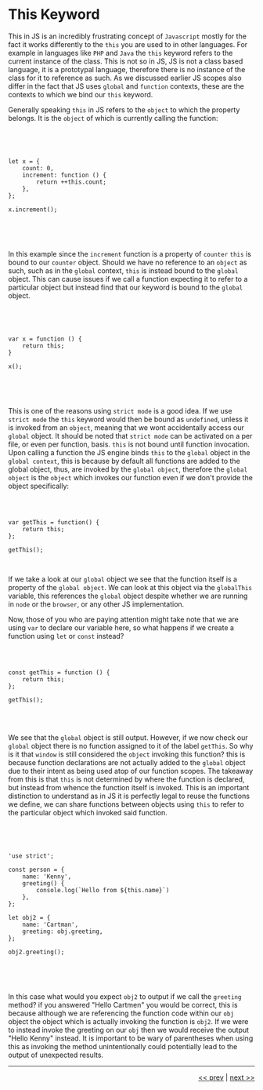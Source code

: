 # This Keyword

This in JS is an incredibly frustrating concept of `Javascript` mostly for the fact it works differently to the `this` you are used to in other languages. For example in languages like `PHP` and `Java` the `this` keyword refers to the current instance of the class. This is not so in JS, JS is not a class based language, it is a prototypal language, therefore there is no instance of the class for it to reference as such. As we discussed earlier JS scopes also differ in the fact that JS uses `global` and `function` contexts, these are the contexts to which we bind our `this` keyword.

Generally speaking `this` in JS refers to the `object` to which the property belongs. It is the `object` of which is currently calling the function:

<br />

<pre>
<code>

let x = {
    count: 0,
    increment: function () {
        return ++this.count;
    },
};

x.increment();

</code>
</pre>

<br />

In this example since the `increment` function is a property of `counter` `this` is bound to our `counter` object. Should we have no reference to an `object` as such, such as in the `global` context, `this` is instead bound to the `global` object. This can cause issues if we call a function expecting it to refer to a particular object but instead find that our keyword is bound to the `global` object.

<br />

<pre>
<code>

var x = function () {
    return this;
}

x();

</code>
</pre>

<br />

This is one of the reasons using `strict mode` is a good idea. If we use `strict mode` the `this` keyword would then be bound as `undefined`, unless it is invoked from an `object`, meaning that we wont accidentally access our `global` object. It should be noted that `strict mode` can be activated on a per file, or even per function, basis.
`this` is not bound until function invocation. Upon calling a function the JS engine binds `this` to the `global` object in the `global context`, this is because by default all functions are added to the global object, thus, are invoked by the `global object`, therefore the `global object` is the `object` which invokes our function even if we don't provide the object specifically:

<br />

<pre>
<code>
var getThis = function() {
    return this;
};

getThis();

</code>
</pre>

If we take a look at our `global` object we see that the function itself is a property of the `global object`. We can look at this object via the `globalThis` variable, this references the `global` object despite whether we are running in `node` or the `browser`, or any other JS implementation.

Now, those of you who are paying attention might take note that we are using `var` to declare our variable here, so what happens if we create a function using `let` or `const` instead?

<br />

<pre>
<code>
const getThis = function () {
    return this;
};

getThis();
</code>
</pre>

<br />

We see that the `global` object is still output. However, if we now check our `global` object there is no function assigned to it of the label `getThis`. So why is it that `window` is still considered the `object` invoking this function?
this is because function declarations are not actually added to the `global` object due to their intent as being used atop of our function scopes. The takeaway from this is that `this` is not determined by where the function is declared, but instead from whence the function itself is invoked. This is an important distinction to understand as in JS it is perfectly legal to reuse the functions we define, we can share functions between objects using `this` to refer to the particular object which invoked said function.

<br />

<pre>
<code>

'use strict';

const person = {
    name: 'Kenny',
    greeting() {
        console.log(`Hello from ${this.name}`)
    },
};

let obj2 = {
    name: 'Cartman',
    greeting: obj.greeting,
};

obj2.greeting();

</code>
</pre>

<br />

In this case what would you expect `obj2` to output if we call the `greeting` method? if you answered "Hello Cartmen" you would be correct, this is because although we are referencing the function code within our `obj` object the object which is actually invoking the function is `obj2`. If we were to instead invoke the greeting on our `obj` then we would receive the output "Hello Kenny" instead. It is important to be wary of parentheses when using this as invoking the method unintentionally could potentially lead to the output of unexpected results. 

---

<div align="right">

[<< prev](./15_execution_contexts.md) | [next >>]()

</div>
